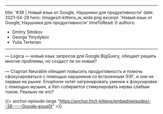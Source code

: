 
---
title: '#38 | Новый язык от Google, Наушники для продуктивности'
date: 2021-04-28
hero: /images/t-kittens_w_wide.png
excerpt: 'Новый язык от Google, Наушники для продуктивности'
timeToRead: 0
authors:
  - Dmitry Sitnikov
  - George Ymydykov
  - Yulia Terterian
---

— Logica — новый язык запросов для Google BigQuery, обещает решить многие проблемы, но создаст ли он новые?
<br/><br/>— Стартап Neurable обещает повысить продуктивность и помочь сфокусироваться с помощью наушников со встроенным ЭЭГ, и они не первые на рынке. Enophone хотят натренировать умение к фокусировке с помощью музыки, а Xen собирается стимулировать нервы слабым током. Реально ли это? 

{{< anchor-episode-large "https://anchor.fm/t-kittens/embed/episodes/--38-----Google-evuq0t" >}}

